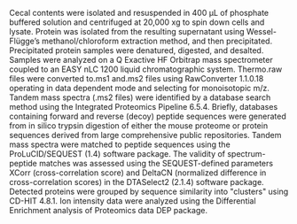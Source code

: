 Cecal contents were isolated and resuspended in 400 μL of phosphate buffered solution and centrifuged at 20,000 xg to spin down cells and lysate. Protein was isolated from the resulting supernatant using Wessel-Flügge’s methanol/chloroform extraction method, and then precipitated. Precipitated protein samples were denatured, digested, and desalted. Samples were analyzed on a Q Exactive HF Orbitrap mass spectrometer coupled to an EASY nLC 1200 liquid chromatographic system. Thermo.raw files were converted to.ms1 and.ms2 files using RawConverter 1.1.0.18 operating in data dependent mode and selecting for monoisotopic m/z. Tandem mass spectra (.ms2 files) were identified by a database search method using the Integrated Proteomics Pipeline 6.5.4. Briefly, databases containing forward and reverse (decoy) peptide sequences were generated from in silico trypsin digestion of either the mouse proteome or protein sequences derived from large comprehensive public repositories. Tandem mass spectra were matched to peptide sequences using the ProLuCID/SEQUEST (1.4) software package. The validity of spectrum-peptide matches was assessed using the SEQUEST-defined parameters XCorr (cross-correlation score) and DeltaCN (normalized difference in cross-correlation scores) in the DTASelect2 (2.1.4) software package. Detected proteins were grouped by sequence similarity into "clusters" using CD-HIT 4.8.1. Ion intensity data were analyzed using the Differential Enrichment analysis of Proteomics data DEP package.
